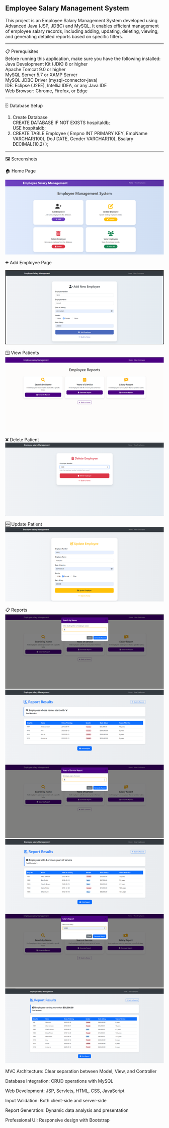 ##  Employee Salary Management System


This project is an Employee Salary Management System developed using Advanced Java (JSP, JDBC) and MySQL. It enables efficient management of employee salary records, including adding, updating, deleting, viewing, and generating detailed reports based on specific filters.
___
📋 Prerequisites                                                
Before running this application, make sure you have the following installed:                                                
Java Development Kit (JDK) 8 or higher                                                
Apache Tomcat 9.0 or higher                                                
MySQL Server 5.7 or XAMP Server                                                
MySQL JDBC Driver (mysql-connector-java)                                                
IDE: Eclipse (J2EE), IntelliJ IDEA, or any Java IDE                                                
Web Browser: Chrome, Firefox, or Edge                                                
___
🗄️ Database Setup                                                
1. Create Database                                                
CREATE DATABASE IF NOT EXISTS hospitaldb;                                                
USE hospitaldb;                                                
2. CREATE TABLE Employee (
Empno INT PRIMARY KEY,
EmpName VARCHAR(100),
DoJ DATE,
Gender VARCHAR(10),
Bsalary DECIMAL(10,2)
);                          
___

🖼️ Screenshots                                                      

🏠 Home Page                                         

![Output](https://github.com/SmShravya/Employee_Salary_Management/blob/main/Screenshots/home%20page.png)

➕ Add Employee Page                                                           

![Output](https://github.com/SmShravya/Employee_Salary_Management/blob/main/Screenshots/addEmp.png)

🪟 View Patients                       
![Output](https://github.com/SmShravya/Employee_Salary_Management/blob/main/Screenshots/report_page.png) 


❌ Delete Patient                                  
![Output](https://github.com/SmShravya/Employee_Salary_Management/blob/main/Screenshots/deleteEmp.png)


🆕 Update Patient                           
![Output](https://github.com/SmShravya/Employee_Salary_Management/blob/main/Screenshots/update.png)

📋 Reports                                      
![Output](https://github.com/SmShravya/Employee_Salary_Management/blob/main/Screenshots/filter%20by%20letter.png)
![Output](https://github.com/SmShravya/Employee_Salary_Management/blob/main/Screenshots/report.png)
![Output](https://github.com/SmShravya/Employee_Salary_Management/blob/main/Screenshots/filter%20by%20experience.png)
![Output](https://github.com/SmShravya/Employee_Salary_Management/blob/main/Screenshots/report1.png)
![Output](https://github.com/SmShravya/Employee_Salary_Management/blob/main/Screenshots/filter%20by%20salary.png)
![Output](https://github.com/SmShravya/Employee_Salary_Management/blob/main/Screenshots/report2.png)



MVC Architecture: Clear separation between Model, View, and Controller  

Database Integration: CRUD operations with MySQL                      

Web Development: JSP, Servlets, HTML, CSS, JavaScript                

Input Validation: Both client-side and server-side                                     

Report Generation: Dynamic data analysis and presentation         

Professional UI: Responsive design with Bootstrap              

